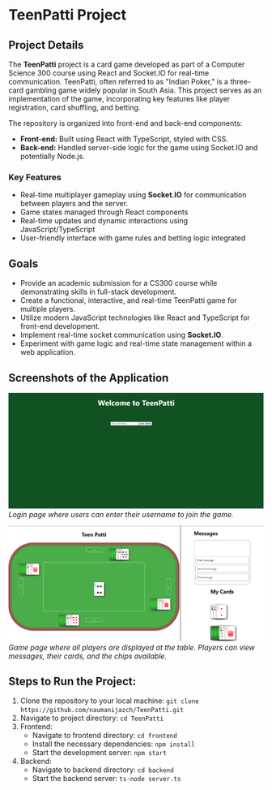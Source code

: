 # TeenPatti Project

## Project Details

The **TeenPatti** project is a card game developed as part of a Computer Science 300 course using React and Socket.IO for real-time communication. TeenPatti, often referred to as "Indian Poker," is a three-card gambling game widely popular in South Asia. This project serves as an implementation of the game, incorporating key features like player registration, card shuffling, and betting.

The repository is organized into front-end and back-end components:

- **Front-end:** Built using React with TypeScript, styled with CSS.
- **Back-end:** Handled server-side logic for the game using Socket.IO and potentially Node.js.

### Key Features

- Real-time multiplayer gameplay using **Socket.IO** for communication between players and the server.
- Game states managed through React components
- Real-time updates and dynamic interactions using JavaScript/TypeScript
- User-friendly interface with game rules and betting logic integrated

## Goals

- Provide an academic submission for a CS300 course while demonstrating skills in full-stack development.
- Create a functional, interactive, and real-time TeenPatti game for multiple players.
- Utilize modern JavaScript technologies like React and TypeScript for front-end development.
- Implement real-time socket communication using **Socket.IO**.
- Experiment with game logic and real-time state management within a web application.

## Screenshots of the Application

![Homepage](Screenshots/homePage.png)  
_Login page where users can enter their username to join the game._

![Gamepage](Screenshots/gameScreen.png)  
_Game page where all players are displayed at the table. Players can view messages, their cards, and the chips available._

## Steps to Run the Project:

1. Clone the repository to your local machine:
   `git clone https://github.com/naumanijazch/TeenPatti.git `
2. Navigate to project directory:
   `cd TeenPatti`
3. Frontend:
   - Navigate to frontend directory: `cd frontend`
   - Install the necessary dependencies: `npm install`
   - Start the development server: `npm start`
4. Backend:
   - Navigate to backend directory: `cd backend`
   - Start the backend server: `ts-node server.ts`
